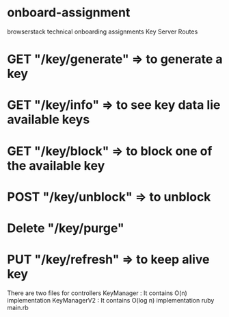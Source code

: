 # onboard-assignment

browserstack technical onboarding assignments
Key Server
Routes 
# GET "/key/generate" => to generate a key
# GET "/key/info" => to see key data lie available keys
# GET "/key/block" => to block one of the available key
# POST "/key/unblock" => to unblock
# Delete "/key/purge"
# PUT "/key/refresh" => to keep alive key

There are two files for controllers
KeyManager : It contains O(n) implementation
KeyManagerV2 : It contains O(log n) implementation 
ruby main.rb
